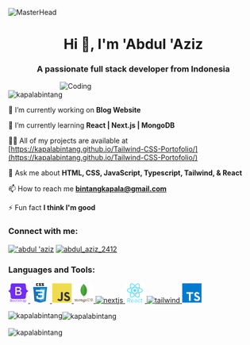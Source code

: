 ![MasterHead](https://camo.githubusercontent.com/adc370d5e2f03791f46c034206c0932baac93320fb80e3c1cb90ccd81fd026b7/68747470733a2f2f6d656469612e6c6963646e2e636f6d2f646d732f696d6167652f4334453132415145724a7359617944757456672f61727469636c652d636f7665725f696d6167652d736872696e6b5f3630305f323030302f302f313635313833353036343236303f653d3231343734383336343726763d6265746126743d5044374e47776b32566833784f4139677866387555734c7341742d4276616b31486d3372756f4753787559)
<h1 align="center">Hi 👋, I'm 'Abdul 'Aziz</h1>
<h3 align="center">A passionate full stack developer from Indonesia</h3>
<img  align="right" alt="Coding" width="400" src= "https://i.pinimg.com/originals/06/60/ef/0660efe82fa3da42ed56eef013171835.gif">

<p align="left"> <img src="https://komarev.com/ghpvc/?username=kapalabintang&label=Profile%20views&color=0e75b6&style=flat" alt="kapalabintang" /> </p>

🔭 I’m currently working on **Blog Website**

🌱 I’m currently learning **React | Next.js | MongoDB**

👨‍💻 All of my projects are available at [https://kapalabintang.github.io/Tailwind-CSS-Portofolio/](https://kapalabintang.github.io/Tailwind-CSS-Portofolio/)

💬 Ask me about **HTML, CSS, JavaScript, Typescript, Tailwind, & React**

📫 How to reach me **bintangkapala@gmail.com**

⚡ Fun fact **I think I'm good**

<h3 align="left">Connect with me:</h3>
<p align="left">
<a href="https://linkedin.com/in/'abdul 'aziz" target="blank"><img align="center" src="https://raw.githubusercontent.com/rahuldkjain/github-profile-readme-generator/master/src/images/icons/Social/linked-in-alt.svg" alt="'abdul 'aziz" height="30" width="40" /></a>
<a href="https://instagram.com/abdul_aziz_2412" target="blank"><img align="center" src="https://raw.githubusercontent.com/rahuldkjain/github-profile-readme-generator/master/src/images/icons/Social/instagram.svg" alt="abdul_aziz_2412" height="30" width="40" /></a>
</p>

<h3 align="left">Languages and Tools:</h3>
<p align="left"> <a href="https://getbootstrap.com" target="_blank" rel="noreferrer"> <img src="https://raw.githubusercontent.com/devicons/devicon/master/icons/bootstrap/bootstrap-plain-wordmark.svg" alt="bootstrap" width="40" height="40"/> </a> <a href="https://www.w3schools.com/css/" target="_blank" rel="noreferrer"> <img src="https://raw.githubusercontent.com/devicons/devicon/master/icons/css3/css3-original-wordmark.svg" alt="css3" width="40" height="40"/> </a> <a href="https://developer.mozilla.org/en-US/docs/Web/JavaScript" target="_blank" rel="noreferrer"> <img src="https://raw.githubusercontent.com/devicons/devicon/master/icons/javascript/javascript-original.svg" alt="javascript" width="40" height="40"/> </a> <a href="https://www.mongodb.com/" target="_blank" rel="noreferrer"> <img src="https://raw.githubusercontent.com/devicons/devicon/master/icons/mongodb/mongodb-original-wordmark.svg" alt="mongodb" width="40" height="40"/> </a> <a href="https://nextjs.org/" target="_blank" rel="noreferrer"> <img src="https://cdn.worldvectorlogo.com/logos/nextjs-2.svg" alt="nextjs" width="40" height="40"/> </a> <a href="https://reactjs.org/" target="_blank" rel="noreferrer"> <img src="https://raw.githubusercontent.com/devicons/devicon/master/icons/react/react-original-wordmark.svg" alt="react" width="40" height="40"/> </a> <a href="https://tailwindcss.com/" target="_blank" rel="noreferrer"> <img src="https://www.vectorlogo.zone/logos/tailwindcss/tailwindcss-icon.svg" alt="tailwind" width="40" height="40"/> </a> <a href="https://www.typescriptlang.org/" target="_blank" rel="noreferrer"> <img src="https://raw.githubusercontent.com/devicons/devicon/master/icons/typescript/typescript-original.svg" alt="typescript" width="40" height="40"/> </a> </p>

<p><img align="left" src="https://github-readme-stats.vercel.app/api/top-langs?username=kapalabintang&show_icons=true&locale=en&layout=compact" alt="kapalabintang" /></p>

<p> <img align="center" src="https://github-readme-stats.vercel.app/api?username=kapalabintang&show_icons=true&locale=en" alt="kapalabintang" /></p>

<p><img align="center" src="https://github-readme-streak-stats.herokuapp.com/?user=kapalabintang&" alt="kapalabintang" /></p>
